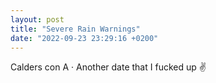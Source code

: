 ```yaml
---
layout: post
title: "Severe Rain Warnings"
date: "2022-09-23 23:29:16 +0200"
---
```


Calders con A · Another date that I fucked up ✌️
